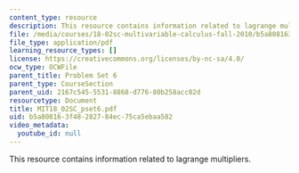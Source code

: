 ```yaml
---
content_type: resource
description: This resource contains information related to lagrange multipliers.
file: /media/courses/18-02sc-multivariable-calculus-fall-2010/b5a808163f48282784ec75ca5ebaa582_MIT18_02SC_pset6.pdf
file_type: application/pdf
learning_resource_types: []
license: https://creativecommons.org/licenses/by-nc-sa/4.0/
ocw_type: OCWFile
parent_title: Problem Set 6
parent_type: CourseSection
parent_uid: 2167c545-5531-8868-d776-80b258acc02d
resourcetype: Document
title: MIT18_02SC_pset6.pdf
uid: b5a80816-3f48-2827-84ec-75ca5ebaa582
video_metadata:
  youtube_id: null
---
```

This resource contains information related to lagrange multipliers.